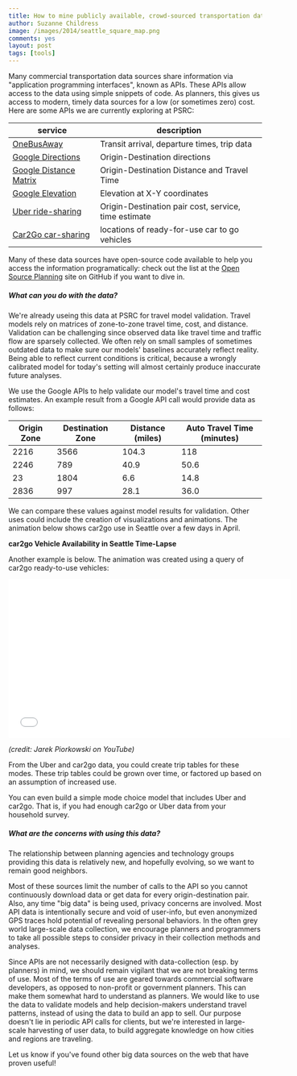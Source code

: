 ```yaml
---
title: How to mine publicly available, crowd-sourced transportation data sources
author: Suzanne Childress
image: /images/2014/seattle_square_map.png
comments: yes
layout: post
tags: [tools]
---
```


Many commercial transportation data sources share information via "application programming interfaces", known as APIs. These APIs allow  access to the data using simple snippets of code. As planners, this gives us access to modern, timely data sources for a low (or sometimes zero) cost. Here are some APIs we are currently exploring at PSRC:


|service|description|
|---|---|
|[OneBusAway](http://developer.onebusaway.org/modules/onebusaway-application-modules/current/api/where/index.html)| Transit arrival, departure times, trip data|
|[Google Directions](https://developers.google.com/maps/documentation/directions/)|Origin-Destination directions|
|[Google Distance Matrix](https://developers.google.com/maps/documentation/distancematrix/)|Origin-Destination Distance and Travel Time|
|[Google Elevation](https://developers.google.com/maps/documentation/elevation/)|Elevation at X-Y coordinates |
|[Uber ride-sharing](https://developer.uber.com/)| Origin-Destination pair cost, service, time estimate|
|[Car2Go car-sharing](https://code.google.com/p/car2go/wiki/vehicles_v2_1)|locations of ready-for-use car to go vehicles|


Many of these data sources have open-source code available to help you access the information programatically: check out the list at the [Open Source Planning](https://github.com/osPlanning/) site on GitHub if you want to dive in.

##### What can you do with the data?

We're already useing this data at PSRC for travel model validation.  Travel models rely on matrices of zone-to-zone travel time, cost, and distance. Validation can be challenging since observed data like travel time and traffic flow are sparsely collected. We often rely on small samples of sometimes outdated data to make sure our models' baselines accurately reflect reality. Being able to reflect current conditions is critical, because a wrongly calibrated model for today's setting will almost certainly produce inaccurate future analyses.

We use the Google APIs to help validate our model's travel time and cost estimates. An example result from a Google API call would provide data as follows:

|Origin Zone|Destination Zone|Distance (miles)| Auto Travel Time (minutes)|
|---|---|---|---|
|2216|3566|104.3|118|
|2246|789|40.9|50.6|
|23|1804|6.6|14.8|
|2836|997|28.1|36.0|

We can compare these values against model results for validation. Other uses could include the creation of visualizations and animations.  The animation below shows car2go use in Seattle over a few days in April.

**car2go Vehicle Availability in Seattle Time-Lapse**

Another example is below. The animation was created using a query of car2go ready-to-use vehicles:

<embed width="560" height="315" src="//www.youtube.com/embed/Y_P47n0NOWE" frameborder="0" allowfullscreen />

_(credit: Jarek Piorkowski on YouTube)_

From the Uber and car2go data, you could create trip tables for these modes.  These trip tables could be grown over time, or factored up based on an assumption of increased use.

You can even build a simple mode choice model that includes Uber and car2go.  That is, if you had enough car2go or Uber data from your household survey.

##### What are the concerns with using this data?

The relationship between planning agencies and technology groups providing this data is relatively new, and hopefully evolving, so we want to remain good neighbors.

Most of these sources limit the number of calls to the API so you cannot continuously download data or get data for every origin-destination pair. Also, any time "big data" is being used, privacy concerns are involved. Most API data is intentionally secure and void of user-info, but even anonymized GPS traces hold potential of revealing personal behaviors. In the often grey world large-scale data collection, we encourage planners and programmers to take all possible steps to consider privacy in their collection methods and analyses.

Since APIs are not necessarily designed with data-collection (esp. by planners) in mind, we should remain vigilant that we are not breaking terms of use.  Most of the terms of use are geared towards commercial software developers, as opposed to non-profit or government planners.  This can make them somewhat hard to understand as planners.  We would like to use the data to validate models and help decision-makers understand travel patterns, instead of using the data to build an app to sell. Our purpose doesn't lie in periodic API calls for clients, but we're interested in large-scale harvesting of user data, to build aggregate knowledge on how cities and regions are traveling.

Let us know if you've found other big data sources on the web that have proven useful!